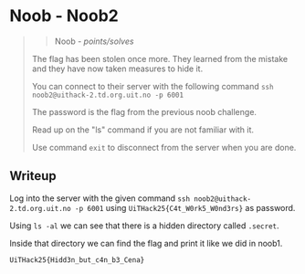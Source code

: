 # Noob - Noob2

> > Noob - *points/solves*
>
> The flag has been stolen once more. They learned from the mistake and they have now taken measures to hide it.
> 
> You can connect to their server with the following command `ssh noob2@uithack-2.td.org.uit.no -p 6001`
> 
> The password is the flag from the previous noob challenge.
> 
> Read up on the "ls" command if you are not familiar with it.
> 
> Use command `exit` to disconnect from the server when you are done.

## Writeup

Log into the server with the given command `ssh noob2@uithack-2.td.org.uit.no -p 6001` using `UiTHack25{C4t_W0rk5_W0nd3rs}` as password.

Using `ls -al` we can see that there is a hidden directory called `.secret`.

Inside that directory we can find the flag and print it like we did in noob1.

```
UiTHack25{Hidd3n_but_c4n_b3_Cena}
```